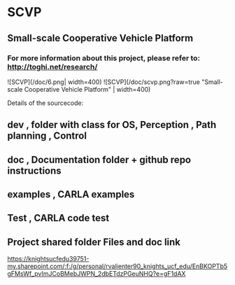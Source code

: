 # SCVP
## Small-scale Cooperative Vehicle Platform
### For more information about this project, please refer to:  http://toghi.net/research/

![SCVP](/doc/6.png| width=400) 
![SCVP](/doc/scvp.png?raw=true "Small-scale Cooperative Vehicle Platform" | width=400)


Details of the sourcecode:
## dev , folder with class for OS, Perception , Path planning , Control
## doc , Documentation folder + github repo instructions
## examples , CARLA examples
## Test , CARLA code test

## Project shared folder Files and doc link
https://knightsucfedu39751-my.sharepoint.com/:f:/g/personal/rvalienter90_knights_ucf_edu/EnBKOPTb5gFMsWf_pvImJCoBMebJWPN_2dbETdzPGeuNHQ?e=gF1dAX
